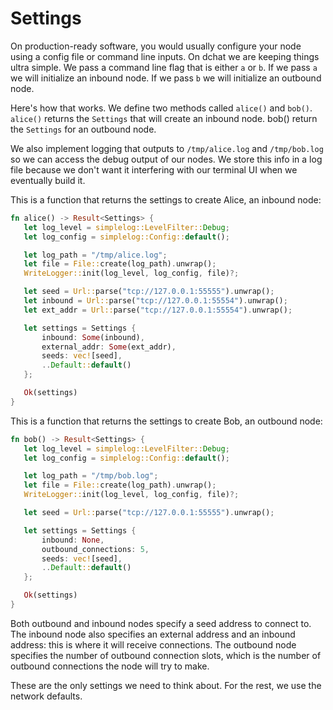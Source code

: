 # Settings

On production-ready software, you would usually configure your node
using a config file or command line inputs. On dchat we are keeping
things ultra simple. We pass a command line flag that is either `a` or
`b`. If we pass `a` we will initialize an inbound node. If we pass `b`
we will initialize an outbound node.

Here's how that works. We define two methods called `alice()` and
`bob()`. `alice()` returns the `Settings` that will create an inbound
node. bob() return the `Settings` for an outbound node.

We also implement logging that outputs to `/tmp/alice.log` and `/tmp/bob.log`
so we can access the debug output of our nodes. We store this info in a
log file because we don't want it interfering with our terminal UI when
we eventually build it.

This is a function that returns the settings to create Alice, an
inbound node:

```rust
fn alice() -> Result<Settings> {
   let log_level = simplelog::LevelFilter::Debug;
   let log_config = simplelog::Config::default();

   let log_path = "/tmp/alice.log";
   let file = File::create(log_path).unwrap();
   WriteLogger::init(log_level, log_config, file)?;

   let seed = Url::parse("tcp://127.0.0.1:55555").unwrap();
   let inbound = Url::parse("tcp://127.0.0.1:55554").unwrap();
   let ext_addr = Url::parse("tcp://127.0.0.1:55554").unwrap();

   let settings = Settings {
       inbound: Some(inbound),
       external_addr: Some(ext_addr),
       seeds: vec![seed],
       ..Default::default()
   };

   Ok(settings)
}
```

This is a function that returns the settings to create Bob, an
outbound node:

```rust
fn bob() -> Result<Settings> {
   let log_level = simplelog::LevelFilter::Debug;
   let log_config = simplelog::Config::default();

   let log_path = "/tmp/bob.log";
   let file = File::create(log_path).unwrap();
   WriteLogger::init(log_level, log_config, file)?;

   let seed = Url::parse("tcp://127.0.0.1:55555").unwrap();

   let settings = Settings {
       inbound: None,
       outbound_connections: 5,
       seeds: vec![seed],
       ..Default::default()
   };

   Ok(settings)
}
```

Both outbound and inbound nodes specify a seed address to connect to. The
inbound node also specifies an external address and an inbound address:
this is where it will receive connections. The outbound node specifies
the number of outbound connection slots, which is the number of outbound
connections the node will try to make.

These are the only settings we need to think about. For the rest, we
use the network defaults.

